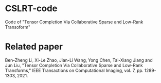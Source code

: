 # CSLRT-code
Code of "Tensor Completion Via Collaborative Sparse and Low-Rank Transoform"

# Related paper
Ben-Zheng Li, Xi-Le Zhao, Jian-Li Wang, Yong Chen, Tai-Xiang Jiang and Jun Liu, "Tensor Completion Via Collaborative Sparse and Low-Rank Transforms," IEEE Transactions on Computational Imaging, vol. 7, pp. 1289-1303, 2021.
